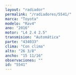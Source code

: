 ```yaml
---
layout: "radiador"
permalink: "/radiadores/5541/"
marca: "Toyota"
modelo: "Rav4"
ano: "2016"
motor: "L4 2.4 2.5"
transmision: "Automática"
parte: "434033"
clima: "Con clima"
alto: "26 3/8"
ancho: "15 11/16"
observaciones: ""
id: "5541"
---
```


